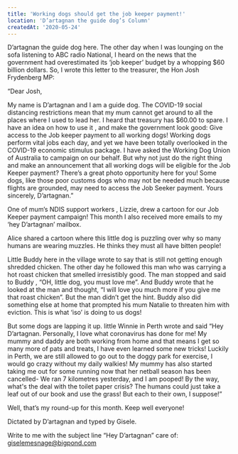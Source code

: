 ```yaml
---
title: 'Working dogs should get the job keeper payment!'
location: 'D’artagnan the guide dog’s Column'
createdAt: '2020-05-24'
---
```

D’artagnan the guide dog here. The other day when I was lounging on the sofa listening to ABC radio National, I heard on the news that the government had overestimated its ‘job keeper’ budget by a whopping $60 billion dollars. So, I wrote this letter to the treasurer, the Hon Josh Frydenberg MP:

“Dear Josh,

My name is D’artagnan and I am a guide dog. The COVID-19 social distancing restrictions mean that my mum cannot get around to all the places where I used to lead her. I heard that treasury has $60.00 to spare. I have an idea on how to use it , and make the government look good: Give access to the Job keeper payment to all working dogs! Working dogs perform vital jobs each day, and yet we have been totally overlooked in the COVID-19 economic stimulus package. I have asked the Working Dog Union of Australia to campaign on our behalf. But why not just do the right thing and make an announcement that all working dogs will be eligible for the Job Keeper payment? There’s a great photo opportunity here for you! Some dogs, like those poor customs dogs who may not be needed much because flights are grounded, may need to access the Job Seeker payment. Yours sincerely, D’artagnan.”

One of mum’s NDIS support workers , Lizzie, drew a cartoon for our Job Keeper payment campaign!
This month I also received more emails to my ‘hey D’artagnan’ mailbox.

Alice shared a cartoon where this little dog is puzzling over why so many humans are wearing muzzles. He thinks they must all have bitten people!

Little Buddy here in the village wrote to say that is still not getting enough shredded chicken. The other day he followed this man who was carrying a hot roast chicken that smelled irresistibly good. The man stopped and said to Buddy , “OH, little dog, you must love me”. And Buddy wrote that he looked at the man and thought, “I will love you much more if you give me that roast chicken”. But the man didn’t get the hint. Buddy also did something else at home that prompted his mum Natalie to threaten him with eviction. This is what ‘iso’ is doing to us dogs!

But some dogs are lapping it up. little Winnie in Perth wrote and said “Hey D’artagnan. Personally, I love what coronavirus has done for me! My mummy and daddy are both working from home and that means I get so many more of pats and treats, I have even learned some new tricks! Luckily in Perth, we are still allowed to go out to the doggy park for exercise, I would go crazy without my daily walkies! My mummy has also started taking me out for some running now that her netball season has been cancelled- We ran 7 kilometres yesterday, and I am pooped! By the way, what's the deal with the toilet paper crisis? The humans could just take a leaf out of our book and use the grass! But each to their own, I suppose!”

Well, that’s my round-up for this month. Keep well everyone!

Dictated by D’artagnan and typed by Gisele.

Write to me with the subject line “Hey D’artagnan” care of: giselemesnage@bigpond.com

